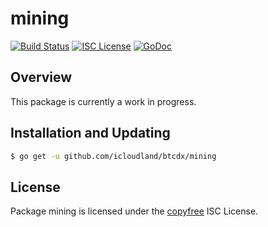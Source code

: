 mining
======

[![Build Status](http://img.shields.io/travis/btcsuite/btcd.svg)](https://travis-ci.org/btcsuite/btcd)
[![ISC License](http://img.shields.io/badge/license-ISC-blue.svg)](http://copyfree.org)
[![GoDoc](https://img.shields.io/badge/godoc-reference-blue.svg)](http://godoc.org/github.com/icloudland/btcdx/mining)

## Overview

This package is currently a work in progress.

## Installation and Updating

```bash
$ go get -u github.com/icloudland/btcdx/mining
```

## License

Package mining is licensed under the [copyfree](http://copyfree.org) ISC
License.
